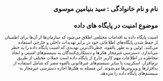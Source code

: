 <h2 dir="rtl">نام و نام خانوادگی : سید بنیامین موسوی </h2>
<h2 dir="rtl"> موضوع امنیت در پایگاه های داده </h2>
<div dir="rtl">
                                                       امنیت پایگاه داده به اقدامات مختلفی اطلاق می‌شود که سازمان‌ها از آن‌ها برای اطمینان از حفظ شدن پایگاه‌های اطلاعاتی خود در برابر تهدیدات داخلی و خارجی استفاده می‌کنند.
                                                       اولین و به طور بالقوه، خطرناک‌ترین تهدیدی که امنیت پایگاه داده را به خطر می‌اندازد، دسترسی غیرمجاز هکرها و دستکاری‌کنندگان به سیستم‌های امنیتی و ایجاد مخاطره در اطلاعات مهم کاربر خارج از پایگاه داده است
                                                       حملات مختلف از طریق نرم‌افزار، اسکریپت یا سایر سیستم‌های غیرقانونی بالقوه مضر که شامل استفاده از بدافزارها و ویروس‌ها می‌شوند. این مسئله به هکرها اجازه دسترسی غیرمجاز به سیستم‌های پایگاه داده را می‌دهد.
</div>
